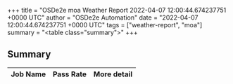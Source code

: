 +++
title = "OSDe2e moa Weather Report 2022-04-07 12:00:44.674237751 +0000 UTC"
author = "OSDe2e Automation"
date = "2022-04-07 12:00:44.674237751 +0000 UTC"
tags = ["weather-report", "moa"]
summary = "<table class=\"summary\"></table>"
+++
## Summary

| Job Name | Pass Rate | More detail |
|----------|-----------|-------------|





